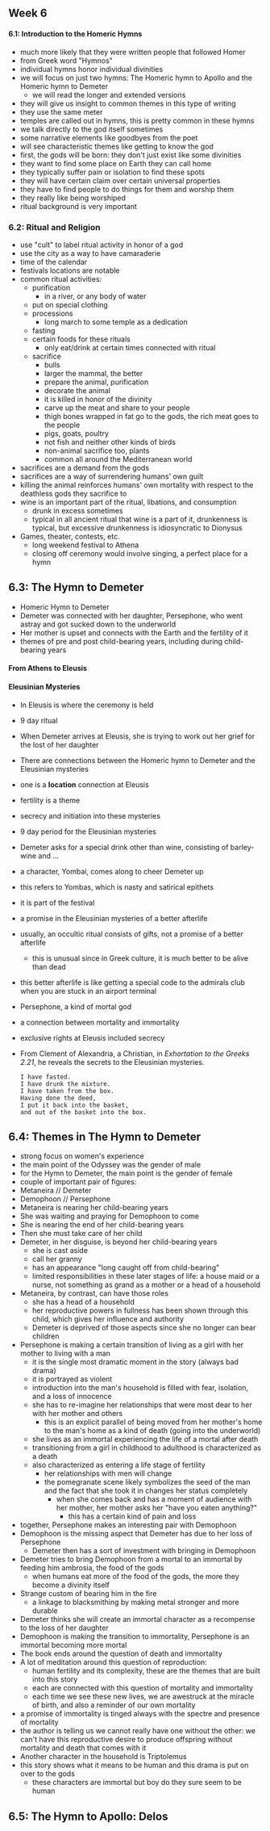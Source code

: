 ## Week 6

#### 6.1: Introduction to the Homeric Hymns

- much more likely that they were written people that followed Homer
- from Greek word "Hymnos"
- individual hymns honor individual divinities
- we will focus on just two hymns: The Homeric hymn to Apollo and the Homeric hymn to Demeter
  - we will read the longer and extended versions
- they will give us insight to common themes in this type of writing
- they use the same meter
- temples are called out in hymns, this is pretty common in these hymns
- we talk directly to the god itself sometimes
- some narrative elements like goodbyes from the poet
- will see characteristic themes like getting to know the god
- first, the gods will be born: they don't just exist like some divinities
- they want to find some place on Earth they can call home
- they typically suffer pain or isolation to find these spots
- they will have certain claim over certain universal properties
- they have to find people to do things for them and worship them
- they really like being worshiped
- ritual background is very important

### 6.2: Ritual and Religion

- use "cult" to label ritual activity in honor of a god
- use the city as a way to have camaraderie
- time of the calendar
- festivals locations are notable
- common ritual activities:
  - purification
    - in a river, or any body of water
  - put on special clothing
  - processions
    - long march to some temple as a dedication
  - fasting
  - certain foods for these rituals
    - only eat/drink at certain times connected with ritual
  - sacrifice
    - bulls
    - larger the mammal, the better
    - prepare the animal, purification
    - decorate the animal
    - it is killed in honor of the divinity
    - carve up the meat and share to your people
    - thigh bones wrapped in fat go to the gods, the rich meat goes to the people
    - pigs, goats, poultry
    - not fish and neither other kinds of birds
    - non-animal sacrifice too, plants
    - common all around the Mediterranean world
- sacrifices are a demand from the gods
- sacrifices are a way of surrendering humans' own guilt
- killing the animal reinforces humans' own mortality with respect to the deathless gods they sacrifice to
- wine is an important part of the ritual, libations, and consumption
  - drunk in excess sometimes
  - typical in all ancient ritual that wine is a part of it, drunkenness is typical, but excessive drunkenness is idiosyncratic to Dionysus
- Games, theater, contests, etc.
  - long weekend festival to Athena
  - closing off ceremony would involve singing, a perfect place for a hymn

## 6.3: The Hymn to Demeter

- Homeric Hymn to Demeter
- Demeter was connected with her daughter, Persephone, who went astray and got sucked down to the underworld
- Her mother is upset and connects with the Earth and the fertility of it
- themes of pre and post child-bearing years, including during child-bearing years

#### From Athens to Eleusis

#### Eleusinian Mysteries

- In Eleusis is where the ceremony is held

- 9 day ritual

- When Demeter arrives at Eleusis, she is trying to work out her grief for the lost of her daughter

- There are connections between the Homeric hymn to Demeter and the Eleusinian mysteries

- one is a **location** connection at Eleusis

- fertility is a theme

- secrecy and initiation into these mysteries

- 9 day period for the Eleusinian mysteries

- Demeter asks for a special drink other than wine, consisting of barley-wine and ...

- a character, Yombai, comes along to cheer Demeter up

- this refers to Yombas, which is nasty and satirical epithets

- it is part of the festival

- a promise in the Eleusinian mysteries of a better afterlife

- usually, an occultic ritual consists of gifts, not a promise of a better afterlife

  - this is unusual since in Greek culture, it is much better to be alive than dead

- this better afterlife is like getting a special code to the admirals club when you are stuck in an airport terminal

- Persephone, a kind of mortal god

- a connection between mortality and immortality

- exclusive rights at Eleusis included secrecy

- From Clement of Alexandria, a Christian, in *Exhortation to the Greeks 2.21*, he reveals the secrets to the Eleusinian mysteries.

  ```
  I have fasted.
  I have drunk the mixture.
  I have taken from the box.
  Having done the deed,
  I put it back into the basket,
  and out of the basket into the box.
  ```

## 6.4: Themes in The Hymn to Demeter

- strong focus on women's experience
- the main point of the Odyssey was the gender of male
- for the Hymn to Demeter, the main point is the gender of female
- couple of important pair of figures:
- Metaneira // Demeter
- Demophoon // Persephone
- Metaneira is nearing her child-bearing years
- She was waiting and praying for Demophoon to come
- She is nearing the end of her child-bearing years
- Then she must take care of her child
- Demeter, in her disguise, is beyond her child-bearing years
  - she is cast aside
  - call her granny
  - has an appearance "long caught off from child-bearing"
  - limited responsibilities in these later stages of life: a house maid or a nurse, not something as grand as a mother or a head of a household
- Metaneira, by contrast, can have those roles
  - she has a head of a household
  - her reproductive powers in fullness has been shown through this child, which gives her influence and authority
  - Demeter is deprived of those aspects since she no longer can bear children
- Persephone is making a certain transition of living as a girl with her mother to living with a man
  - it is the single most dramatic moment in the story (always bad drama)
  - it is portrayed as violent
  - introduction into the man's household is filled with fear, isolation, and a loss of innocence
  - she has to re-imagine her relationships that were most dear to her with her mother and others
    - this is an explicit parallel of being moved from her mother's home to the man's home as a kind of death (going into the underworld)
  - she lives as an immortal experiencing the life of a mortal after death
  - transitioning from a girl in childhood to adulthood is characterized as a death
  - also characterized as entering a life stage of fertility
    - her relationships with men will change
    - the pomegranate scene likely symbolizes the seed of the man and the fact that she took it in changes her status completely
      - when she comes back and has a moment of audience with her mother, her mother asks her "have you eaten anything?"
        - this has a certain kind of pain and loss
- together, Persephone makes an interesting pair with Demophoon
- Demophoon is the missing aspect that Demeter has due to her loss of Persephone
  - Demeter then has a sort of investment with bringing in Demophoon
- Demeter tries to bring Demophoon from a mortal to an immortal by feeding him ambrosia, the food of the gods
  - when humans eat more of the food of the gods, the more they become a divinity itself
- Strange custom of bearing him in the fire
  - a linkage to blacksmithing by making metal stronger and more durable
- Demeter thinks she will create an immortal character as a recompense to the loss of her daughter
- Demophoon is making the transition to immortality, Persephone is an immortal becoming more mortal
- The book ends around the question of death and immortality
- A lot of meditation around this question of reproduction:
  - human fertility and its complexity, these are the themes that are built into this story
  - each are connected with this question of mortality and immortality
  - each time we see these new lives, we are awestruck at the miracle of birth, and also a reminder of our own mortality
- a promise of immortality is tinged always with the spectre and presence of mortality
- the author is telling us we cannot really have one without the other: we can't have this reproductive desire to produce offspring without mortality and death that comes with it
- Another character in the household is Triptolemus
- this story shows what it means to be human and this drama is put on over to the gods
  - these characters are immortal but boy do they sure seem to be human

## 6.5: The Hymn to Apollo: Delos

